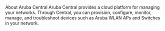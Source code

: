 About Aruba Central
Aruba Central provides a cloud platform for managing your networks. Through Central, you can provision, configure, monitor, manage, and troubleshoot devices such as Aruba WLAN APs and Switches in your network.